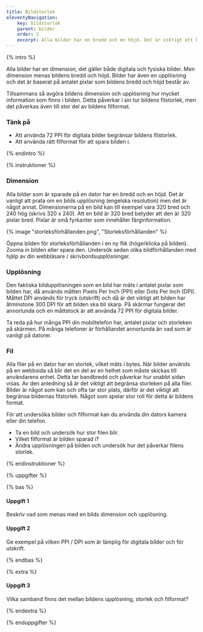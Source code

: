 ```yaml
---
title: Bildstorlek
eleventyNavigation:
    key: bildstorlek
    parent: bilder
    order: 2
    excerpt: Alla bilder har en bredd och en höjd. Det är viktigt att känna till vilken storlek en bild har för att kunna använda den på rätt sätt.
---
```


{% intro %}

Alla bilder har en dimension, det gäller både digitala och fysiska bilder. Men dimension menas bildens bredd och höjd. Bilder har även en upplösning och det är baserat på antalet pixlar som bildens bredd och höjd består av.

Tillsammans så avgöra bildens dimension och upplösning hur mycket information som finns i bilden. Detta påverkar i sin tur bildens filstorlek, men det påverkas även till stor del av bildens filformat.

### Tänk på

-  Att använda 72 PPI för digitala bilder begränsar bildens filstorlek.
- Att använda rätt filformat för att spara bilden i.

{% endintro %}

{% instruktioner %}

### Dimension

Alla bilder som är sparade på en dator har en bredd och en höjd. Det är vanligt att prata om en bilds upplösning (engelska resolution) men det är något annat. Dimensionerna på en bild kan till exempel vara 320 bred och 240 hög (skrivs 320 x 240). Att en bild är 320 bred betyder att den är 320 pixlar bred. Pixlar är små fyrkanter som innehåller färginformation.

{% image "storleksförhållanden.png", "Storleksförhållanden" %}

Öppna bilden för storleksförhållanden i en ny flik (högerklicka på bilden). Zooma in bilden eller spara den.
Undersök sedan olika bildförhållanden med hjälp av din webbläsare / skrivbordsupplösningar. 

### Upplösning

Den faktiska bildupplösningen som en bild har mäts i antalet pixlar som bilden har, då används måtten Pixels Per Inch (PPI) eller Dots Per Inch (DPI). Måttet DPI används för tryck (utskrift) och då är det viktigt att bilden har åtminstone 300 DPI för att bilden ska bli skarp. På skärmar fungerar det annorlunda och en måttstock är att använda 72 PPI för digitala bilder.

Ta reda på hur många PPI din mobiltelefon har, antalet pixlar och storleken på skärmen. På många telefoner är förhållandet annorlunda än vad som är vanligt på datorer.
### Fil

Alla filer på en dator har en storlek, vilket mäts i bytes. När bilder används på en webbsida så blir det en del av en helhet som måste skickas till användarens enhet. Detta tar bandbredd och påverkar hur snabbt sidan visas. Av den anledning så är det viktigt att begränsa storleken på alla filer.
Bilder är något som kan och ofta tar stor plats, därför är det viktigt att begränsa bildernas filstorlek. Något som spelar stor roll för detta är bildens format.

För att undersöka bilder och filformat kan du använda din dators kamera eller din telefon. 
* Ta en bild och undersök hur stor filen blir.
* Vilket filformat är bilden sparad i?
* Ändra upplösningen på bilden och undersök hur det påverkar filens storlek. 

{% endinstruktioner %}

{% uppgifter %}

{% bas %}

#### Uppgift 1

Beskriv vad som menas med en bilds dimension och upplösning.

#### Uppgift 2

Ge exempel på vilken PPI / DPI som är lämplig för digitala bilder och för utskrift.

{% endbas %}

{% extra %}
#### Uppgift 3

Vilka samband finns det mellan bildens upplösning, storlek och filformat?

{% endextra %}

{% enduppgifter %}


